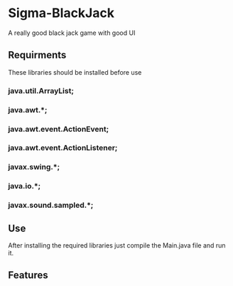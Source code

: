 # Sigma-BlackJack
A really good black jack game with good UI


## Requirments

These libraries should be installed before use

### java.util.ArrayList;
### java.awt.*;
### java.awt.event.ActionEvent;
### java.awt.event.ActionListener;
### javax.swing.*;
### java.io.*;
### javax.sound.sampled.*;


## Use

After installing the required libraries just compile the Main.java file and run it.



## Features
